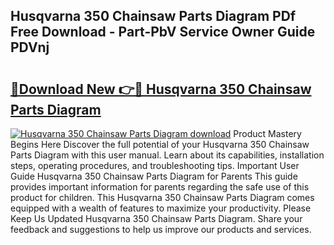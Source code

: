 ## Husqvarna 350 Chainsaw Parts Diagram PDf Free Download - Part-PbV Service Owner Guide PDVnj

# <h2><a href="http://dfokn0z.blite.top/?on=Husqvarna+350+Chainsaw+Parts+Diagram">🔗Download New 👉🔴 Husqvarna 350 Chainsaw Parts Diagram</a></h2>

[![Husqvarna 350 Chainsaw Parts Diagram download](https://i.imgur.com/lujVjoI.png)](http://dfokn0z.blite.top/?on=Husqvarna+350+Chainsaw+Parts+Diagram)
Product Mastery Begins Here Discover the full potential of your Husqvarna 350 Chainsaw Parts Diagram with this user manual. Learn about its capabilities, installation steps, operating procedures, and troubleshooting tips. Important User Guide Husqvarna 350 Chainsaw Parts Diagram for Parents This guide provides important information for parents regarding the safe use of this product for children. This Husqvarna 350 Chainsaw Parts Diagram comes equipped with a wealth of features to maximize your productivity. Please Keep Us Updated Husqvarna 350 Chainsaw Parts Diagram. Share your feedback and suggestions to help us improve our products and services.
